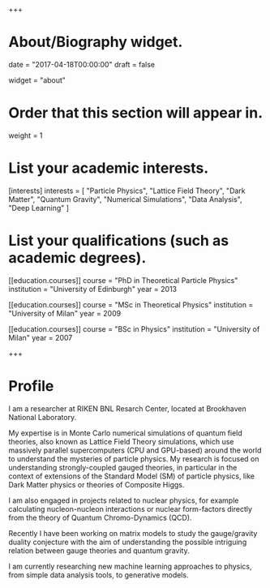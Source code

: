 +++
# About/Biography widget.

date = "2017-04-18T00:00:00"
draft = false

widget = "about"

# Order that this section will appear in.
weight = 1

# List your academic interests.
[interests]
  interests = [
    "Particle Physics",
    "Lattice Field Theory",
    "Dark Matter",
    "Quantum Gravity",
    "Numerical Simulations",
    "Data Analysis",
    "Deep Learning"
  ]

# List your qualifications (such as academic degrees).
[[education.courses]]
  course = "PhD in Theoretical Particle Physics"
  institution = "University of Edinburgh"
  year = 2013

[[education.courses]]
  course = "MSc in Theoretical Physics"
  institution = "University of Milan"
  year = 2009

[[education.courses]]
  course = "BSc in Physics"
  institution = "University of Milan"
  year = 2007

+++

# Profile

I am a researcher at RIKEN BNL Resarch Center, located at Brookhaven National Laboratory.

My expertise is in Monte Carlo numerical simulations of quantum field theories, also known as Lattice Field Theory simulations, which use massively parallel supercomputers (CPU and GPU-based) around the world to understand the mysteries of particle physics.
My research is focused on understanding strongly-coupled gauged theories, in particular in the context of extensions of the Standard Model (SM) of particle physics, like Dark Matter physics or theories of Composite Higgs.

I am also engaged in projects related to nuclear physics, for example calculating nucleon-nucleon interactions or nuclear form-factors directly from the theory of Quantum Chromo-Dynamics (QCD).

Recently I have been working on matrix models to study the gauge/gravity duality conjecture with the aim of understanding the possible intriguing relation between gauge theories and quantum gravity.

I am currently researching new machine learning approaches to physics, from simple data analysis tools, to generative models.

